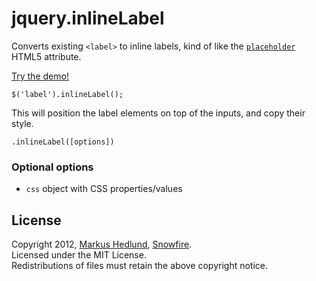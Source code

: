 jquery.inlineLabel
==================

Converts existing `<label>` to inline labels, kind of like the 
[`placeholder`](http://www.w3schools.com/html5/tryit.asp?filename=tryhtml5_input_placeholder) HTML5 attribute.

[Try the demo!](http://jsfiddle.net/Znarkus/x2NFe/)

    $('label').inlineLabel();

This will position the label elements on top of the inputs, and copy their style. 

    .inlineLabel([options])

### Optional options

- `css` object with CSS properties/values


## License

Copyright 2012, [Markus Hedlund](http://markushedlund.com), [Snowfire](http://snowfireit.com).  
Licensed under the MIT License.  
Redistributions of files must retain the above copyright notice.